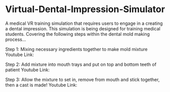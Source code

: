 # Virtual-Dental-Impression-Simulator
A medical VR training simulation that requires users to engage in a creating a dental impression. This simulation is being designed for training medical students.
Covering the following steps within the dental mold making process...

Step 1: Mixing necessary ingredients together to make mold mixture
Youtube Link:

Step 2: Add mixture into mouth trays and put on top and bottom teeth of patient
Youtube Link:

Step 3: Allow the mixture to set in, remove from mouth and stick together, then a cast is made! 
Youtube Link:
